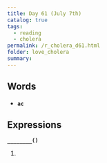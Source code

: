 ```yaml
---
title: Day 61 (July 7th)
catalog: true
tags: 
  - reading
  - cholera
permalink: /r_cholera_d61.html
folder: love_cholera
summary: 
---
```


## Words

-   <b data-toggle="tooltip" data-original-title="{{site.data.glossary.ac}}">`ac`</b>



## Expressions

<b data-toggle="tooltip" data-original-title="{{site.data.answers.61_a}}">`________()`</b>

1.  